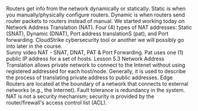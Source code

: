Routers get info from the network dynamically or statically. Static is when you manually/physically configure routers. Dynamic is when routers send router packets to routers instead of manual.
We started working today on Network Address Translation (NAT). Four (4) types of NAT addresses: Static (SNAT), Dynamic (DNAT), Port address translationS (pat), and Port forwarding. CloudStrike cybersecurity tool or another we will possibly go into later in the course.   
Sunny video NAT - SNAT, DNAT, PAT & Port Forwarding. Pat uses one (1) public IP address for a set of hosts.
Lesson 5.3 Network Address Translation allows private network to connect to the Intenet without using registered addressed for each host/node.
Generally, it is used to describe the process of translating private address to public addresses.
Edge Routers are located at the boundary of a network that connects to external networks (e.g., the Internet).
Fault tolerance is redundancy in the system. NAT is not a security mechanism; security is provided by the router/firewall's access control list (ACL). 
